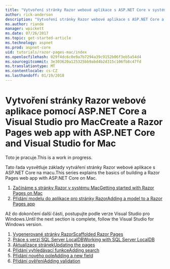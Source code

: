 ```yaml
---
title: "Vytvoření stránky Razor webové aplikace s ASP.NET Core v systému Mac"
author: rick-anderson
description: "Vytvoření stránky Razor webové aplikace s ASP.NET Core a EF jádra."
ms.author: riande
manager: wpickett
ms.date: 07/26/2017
ms.topic: get-started-article
ms.technology: aspnet
ms.prod: aspnet-core
uid: tutorials/razor-pages-mac/index
ms.openlocfilehash: 029f4dc6c0e9a7b7294a39c9152b06f3eb5a54d4
ms.sourcegitcommit: 3e303620a125325bb9abd4b2d315c106fb8c47fd
ms.translationtype: MT
ms.contentlocale: cs-CZ
ms.lasthandoff: 01/19/2018
---
```

# <a name="create-a-razor-pages-web-app-with-aspnet-core-and-visual-studio-for-mac"></a><span data-ttu-id="d2f70-103">Vytvoření stránky Razor webové aplikace pomocí ASP.NET Core a Visual Studio pro Mac</span><span class="sxs-lookup"><span data-stu-id="d2f70-103">Create a Razor Pages web app with ASP.NET Core and Visual Studio for Mac</span></span>

<span data-ttu-id="d2f70-104">Toto je pracuje.</span><span class="sxs-lookup"><span data-stu-id="d2f70-104">This is a work in progress.</span></span>

<span data-ttu-id="d2f70-105">Tato řada vysvětluje základy vytváření stránky Razor webové aplikace s ASP.NET Core na macu.</span><span class="sxs-lookup"><span data-stu-id="d2f70-105">This series explains the basics of building a Razor Pages web app with ASP.NET Core on Mac.</span></span>

1. [<span data-ttu-id="d2f70-106">Začínáme s stránky Razor v systému Mac</span><span class="sxs-lookup"><span data-stu-id="d2f70-106">Getting started with Razor Pages on Mac</span></span>](xref:tutorials/razor-pages-mac/razor-pages-start)
1. [<span data-ttu-id="d2f70-107">Přidání modelu do aplikace pro stránky Razor</span><span class="sxs-lookup"><span data-stu-id="d2f70-107">Adding a model to a Razor Pages app</span></span>](xref:tutorials/razor-pages-mac/model)


<span data-ttu-id="d2f70-108">Až do dokončení další části, postupujte podle verze Visual Studio pro Windows.</span><span class="sxs-lookup"><span data-stu-id="d2f70-108">Until the next section is complete, follow the Visual Studio for Windows version.</span></span>

1. [<span data-ttu-id="d2f70-109">Vygenerované stránky Razor</span><span class="sxs-lookup"><span data-stu-id="d2f70-109">Scaffolded Razor Pages</span></span>](xref:tutorials/razor-pages/page)
1. [<span data-ttu-id="d2f70-110">Práce s verzí SQL Server LocalDB</span><span class="sxs-lookup"><span data-stu-id="d2f70-110">Working with SQL Server LocalDB</span></span>](xref:tutorials/razor-pages/sql)
1. [<span data-ttu-id="d2f70-111">Aktualizace stránek</span><span class="sxs-lookup"><span data-stu-id="d2f70-111">Updating the pages</span></span>](xref:tutorials/razor-pages/da1)
1. [<span data-ttu-id="d2f70-112">Přidání vyhledávací funkce</span><span class="sxs-lookup"><span data-stu-id="d2f70-112">Adding search</span></span>](xref:tutorials/razor-pages/search)
1. [<span data-ttu-id="d2f70-113">Přidání nového pole</span><span class="sxs-lookup"><span data-stu-id="d2f70-113">Adding a new field</span></span>](xref:tutorials/razor-pages/new-field)
1. [<span data-ttu-id="d2f70-114">Přidání ověření</span><span class="sxs-lookup"><span data-stu-id="d2f70-114">Adding validation</span></span>](xref:tutorials/razor-pages/validation)
